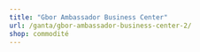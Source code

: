 ```yaml
---
title: "Gbor Ambassador Business Center"
url: /ganta/gbor-ambassador-business-center-2/
shop: commodité
---
```

